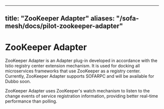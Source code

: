 
---
title: "ZooKeeper Adapter"
aliases: "/sofa-mesh/docs/pilot-zookeeper-adapter"
---


# ZooKeeper Adapter

ZooKeeper Adapter is an Adapter plug-in developed in accordance with the Istio registry center extension mechanism. It is used for docking all microservices frameworks that use ZooKeeper as a registry center. Currently, ZooKeeper Adapter supports SOFARPC and will  be available for Dubbo soon.

ZooKeeper Adapter uses ZooKeeper's watch mechanism to listen to the change events of service registration information, providing better real-time performance than polling.